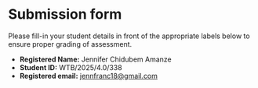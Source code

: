 # Submission form

Please fill-in your student details in front of the appropriate labels
below to ensure proper grading of assessment.

- **Registered Name:** Jennifer Chidubem Amanze
- **Student ID:** WTB/2025/4.0/338 
- **Registered email:** jennfranc18@gmail.com
